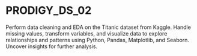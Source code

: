 # PRODIGY_DS_02
Perform data cleaning and EDA on the Titanic dataset from Kaggle. Handle missing values, transform variables, and visualize data to explore relationships and patterns using Python, Pandas, Matplotlib, and Seaborn. Uncover insights for further analysis.
